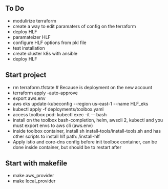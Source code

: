 ## To Do
* modulirize terraform
* create a way to edit paramaters of config on the terraform 
* deploy HLF
* paramateizer HLF
* configure HLF options from pkl file
* test installation
* create cluster k8s with ansible
* deploy HLF


## Start project
* rm terraform.tfstate # Because is deployment on the new account
* terraform apply -auto-approve
* export aws.env
* aws eks update-kubeconfig --region us-east-1 --name HLF_eks
* kubectl apply -f deployments/toolbox.yaml
* access toolbox pod:  kubectl exec -it <pod> -- bash
* install on the toolbox bash-completion, helm, awscli 2, kubectl and you must export envs to aws cli (aws.env)
* inside toolbox container, install sh install-tools/install-tools.sh and has other scripts to install hlf path: /install-hlf
* Apply istio and core-dns config before init toolbox container, can be done inside container, but should be to restart after

## Start with makefile
* make aws_provider
* make local_provider
